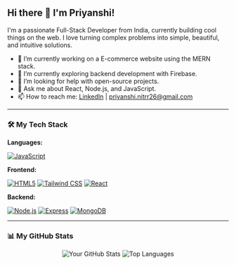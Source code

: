 ## Hi there 👋 I'm Priyanshi!

I'm a passionate Full-Stack Developer from India, currently building cool things on the web. I love turning complex problems into simple, beautiful, and intuitive solutions.

* 🔭 I’m currently working on a E-commerce website using the MERN stack.
* 🌱 I’m currently exploring backend development with Firebase.
* 🤝 I’m looking for help with open-source projects.
* 💬 Ask me about React, Node.js, and JavaScript.
* 📫 How to reach me: [LinkedIn](https://www.linkedin.com/in/priyanshi-palariya-92412831b) | priyanshi.nitrr26@gmail.com


---

### 🛠️ My Tech Stack

**Languages:**
<p>
  <a href="#"><img alt="JavaScript" src="https://img.shields.io/badge/JavaScript-F7DF1E?style=for-the-badge&logo=javascript&logoColor=black"></a>

</p>

**Frontend:**
<p>
   <a href="#"><img alt="HTML5" src="https://img.shields.io/badge/HTML5-E34F26?style=for-the-badge&logo=html5&logoColor=white"></a>
   <a href="#"><img alt="Tailwind CSS" src="https://img.shields.io/badge/Tailwind_CSS-38B2AC?style=for-the-badge&logo=tailwind-css&logoColor=white"></a>
   <a href="#"><img alt="React" src="https://img.shields.io/badge/React-61DAFB?style=for-the-badge&logo=react&logoColor=black"></a>
</p>

**Backend:**
<p>
  <a href="#"><img alt="Node.js" src="https://img.shields.io/badge/Node.js-339933?style=for-the-badge&logo=nodedotjs&logoColor=white"></a>
  <a href="#"><img alt="Express" src="https://img.shields.io/badge/Express-000000?style=for-the-badge&logo=express&logoColor=white"></a>
  <a href="#"><img alt="MongoDB" src="https://img.shields.io/badge/MongoDB-47A248?style=for-the-badge&logo=mongodb&logoColor=white"></a>
</p>

---

### 📊 My GitHub Stats

<p align="center">
  <img src="https://github-readme-stats.vercel.app/api?username=Priyanshipalariya&show_icons=true&theme=radical" alt="Your GitHub Stats">
  <img src="https://github-readme-stats.vercel.app/api/top-langs/?username=PriyanshiPalariya&layout=compact&theme=radical" alt="Top Languages">
</p>
